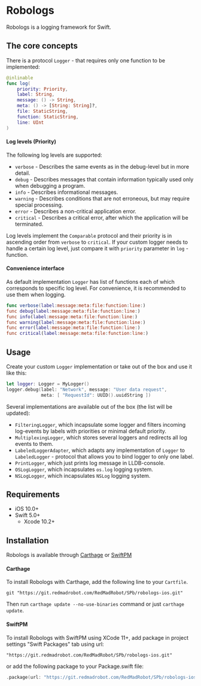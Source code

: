 Robologs
========

Robologs is a logging framework for Swift.

## The core concepts

There is a protocol `Logger` - that requires only one function to be implemented:
```swift
@inlinable
func log(
    priority: Priority,
    label: String,
    message: () -> String,
    meta: () -> [String: String]?,
    file: StaticString,
    function: StaticString,
    line: UInt
)
```
#### Log levels (Priority)

The following log levels are supported:

- `verbose` - Describes the same events as in the debug-level but in more detail.
- `debug` - Describes messages that contain information typically used only when debugging a program.
- `info` - Describes informational messages.
- `warning` - Describes conditions that are not erroneous, but may require special processing.
- `error` - Describes a non-critical application error.
- `critical` - Describes a critical error, after which the application will be terminated.

Log levels implement the `Comparable` protocol and their priority is in ascending order from `verbose` to `critical`.
If your custom logger needs to handle a certain log level, just compare it with `priority` parameter in  `log` - function.

#### Convenience interface

As default implementation `Logger` has list of functions each of which corresponds to specific log level. For convenience, it is recommended to use them when logging.
```swift
func verbose(label:message:meta:file:function:line:)
func debug(label:message:meta:file:function:line:)
func info(label:message:meta:file:function:line:)
func warning(label:message:meta:file:function:line:)
func error(label:message:meta:file:function:line:)
func critical(label:message:meta:file:function:line:)
```

## Usage

Create your custom `Logger` implementation or take out of the box and use it like this:
```swift
let logger: Logger = MyLogger()
logger.debug(label: "Network", message: "User data request",
             meta: [ "RequestId": UUID().uuidString ])
```
Several implementations are available out of the box (the list will be updated):

- `FilteringLogger`, which incapsulate some logger and filters incoming log-events by labels with priorities or minimal default priority.
- `MultiplexingLogger`, which stores several loggers and redirects all log events to them.
- `LabeledLoggerAdapter`, which adapts any implementation of  `Logger` to `LabeledLogger` - protocol that allows you to bind logger to only one label.
- `PrintLogger`, which just prints log message in LLDB-console.
- `OSLogLogger`, which incapsulates `os.log` logging system.
- `NSLogLogger`, which incapsulates `NSLog` logging system.

## Requirements

- iOS 10.0+
- Swift 5.0+
  - Xcode 10.2+
  
## Installation

Robologs is available through [Carthage](https://github.com/Carthage/Carthage) or [SwiftPM](https://swift.org/package-manager/)
  
#### Carthage

To install Robologs with Carthage, add the following line to your `Cartfile`.
```
git "https://git.redmadrobot.com/RedMadRobot/SPb/robologs-ios.git"
```
Then run `carthage update --no-use-binaries` command or just `carthage update`.
  
#### SwiftPM

To install Robologs with SwiftPM using XCode 11+, add package in project settings "Swift Packages" tab using url:
```
"https://git.redmadrobot.com/RedMadRobot/SPb/robologs-ios.git"
```
or add the following package to your Package.swift file: 
```swift
.package(url: "https://git.redmadrobot.com/RedMadRobot/SPb/robologs-ios.git")
```


